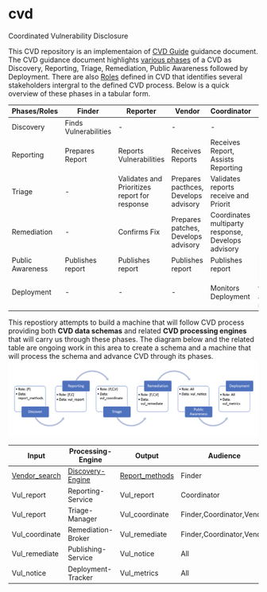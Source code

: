 # cvd
Coordinated Vulnerability Disclosure 

This CVD repository is an implementaion of [CVD Guide](https://vuls.cert.org/confluence/display/CVD/The+CERT+Guide+to+Coordinated+Vulnerability+Disclosure) guidance document. The CVD guidance document highlights [various phases](https://vuls.cert.org/confluence/display/CVD/4.+Phases+of+CVD) of a CVD as Discovery, Reporting, Triage, Remediation, Public Awareness followed by Deployment. There are also [Roles](https://vuls.cert.org/confluence/display/CVD/3.+Roles+in+CVD) defined in CVD that identifies several stakeholders intergral to the defined CVD process. Below is a quick overview of these phases in a tabular form.

| Phases/Roles | Finder | Reporter | Vendor | Coordinator | Deployer |
| --- | --- | --- | --- | --- | --- |
| Discovery | Finds Vulnerabilities | - | - | - | - |
| Reporting | Prepares Report | Reports Vulnerabilities | Receives Reports | Receives Report, Assists Reporting| - |
| Triage | - |Validates and Prioritizes report for response | Prepares pacthces, Develops advisory | Validates reports receive and Priorit |-|
| Remediation | - | Confirms Fix | Prepares patches, Develops advisory | Coordinates multiparty response, Develops advisory | - |
| Public Awareness | Publishes report | Publishes report | Publishes report | Publishes report | Receives Report |
| Deployment | - | - | - | Monitors Deployment | Deploys fixes and/or mitigations |

This repostiory attempts to build a machine that will follow CVD process providing both **CVD data schemas** and related **CVD processing engines** that will carry us through these phases.  The diagram below and the related table are ongoing work in this area to create a schema and a machine that will process the schema and advance CVD through its phases.
![Alt text](./cvd-flow.png?raw=true "CVD Flow")

| Input | Processing-Engine | Output | Audience 
| --- | --- | ---  | --- |
| [Vendor_search](./schema/vendor_search_schema.json) | [Discovery-Engine](./machine/discovery.py) | [Report_methods](./machine/report_methods_schema.json) | Finder 
| Vul_report | Reporting-Service | Vul_report | Coordinator 
| Vul_report | Triage-Manager | Vul_coordinate | Finder,Coordinator,Vendor 
| Vul_coordinate | Remediation-Broker | Vul_remediate | Finder,Coordinator,Vendor 
| Vul_remediate | Publishing-Service | Vul_notice | All 
| Vul_notice | Deployment-Tracker | Vul_metrics | All 



